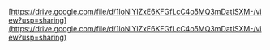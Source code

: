 [https://drive.google.com/file/d/1loNiYlZxE6KFGfLcC4o5MQ3mDatISXM-/view?usp=sharing](https://drive.google.com/file/d/1loNiYlZxE6KFGfLcC4o5MQ3mDatISXM-/view?usp=sharing)

